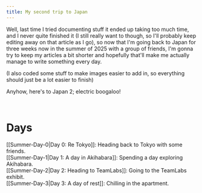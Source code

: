 ```yaml
---
title: My second trip to Japan
---
```

Well, last time I tried documenting stuff it ended up taking too much time, and
I never quite finished it (I still really want to though, so I'll probably keep
editing away on that article as I go), so now that I'm going back to Japan for
three weeks now in the summer of 2025 with a group of friends, I'm gonna try to
keep my articles a bit shorter and hopefully that'll make me actually manage to
write something every day.

(I also coded some stuff to make images easier to add in, so everything should
just be a lot easier to finish)

Anyhow, here's to Japan 2; electric boogaloo!

<br>

# Days

[[Summer-Day-0|Day 0: Re Tokyo]]: Heading back to Tokyo with some friends.<br>
[[Summer-Day-1|Day 1: A day in Akihabara]]: Spending a day exploring Akihabara.<br>
[[Summer-Day-2|Day 2: Heading to TeamLabs]]: Going to the TeamLabs exhibit.<br>
[[Summer-Day-3|Day 3: A day of rest]]: Chilling in the apartment.<br>
